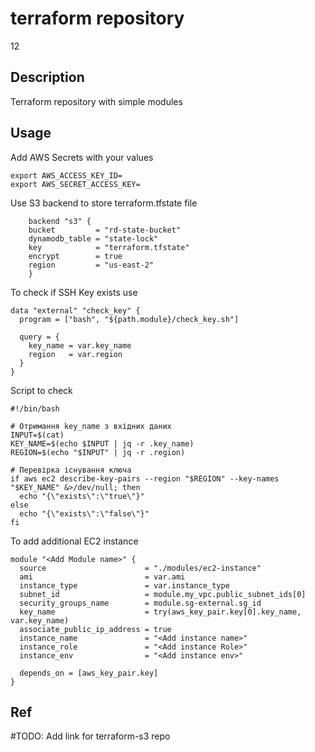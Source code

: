 # terraform repository
12
## Description

Terraform repository with simple modules
## Usage
Add AWS Secrets with your values
```
export AWS_ACCESS_KEY_ID=
export AWS_SECRET_ACCESS_KEY=
```

Use S3 backend to store terraform.tfstate file
```
    backend "s3" {
    bucket         = "rd-state-bucket"
    dynamodb_table = "state-lock"
    key            = "terraform.tfstate"
    encrypt        = true
    region         = "us-east-2"
    }
```

To check if SSH Key exists use 
```
data "external" "check_key" {
  program = ["bash", "${path.module}/check_key.sh"]

  query = {
    key_name = var.key_name
    region   = var.region
  }
}
```
Script to check 
```
#!/bin/bash

# Отримання key_name з вхідних даних
INPUT=$(cat)
KEY_NAME=$(echo $INPUT | jq -r .key_name)
REGION=$(echo "$INPUT" | jq -r .region)

# Перевірка існування ключа
if aws ec2 describe-key-pairs --region "$REGION" --key-names "$KEY_NAME" &>/dev/null; then
  echo "{\"exists\":\"true\"}"
else
  echo "{\"exists\":\"false\"}"
fi
```

To add additional EC2 instance

```
module "<Add Module name>" {
  source                      = "./modules/ec2-instance"
  ami                         = var.ami
  instance_type               = var.instance_type
  subnet_id                   = module.my_vpc.public_subnet_ids[0]
  security_groups_name        = module.sg-external.sg_id
  key_name                    = try(aws_key_pair.key[0].key_name, var.key_name)
  associate_public_ip_address = true
  instance_name               = "<Add instance name>"
  instance_role               = "<Add instance Role>"
  instance_env                = "<Add instance env>"

  depends_on = [aws_key_pair.key]
}
```

## Ref
#TODO: Add link for terraform-s3 repo